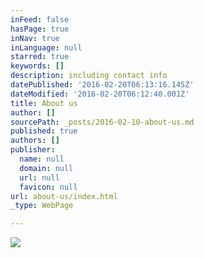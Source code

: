 ```yaml
---
inFeed: false
hasPage: true
inNav: true
inLanguage: null
starred: true
keywords: []
description: including contact info
datePublished: '2016-02-20T06:13:16.145Z'
dateModified: '2016-02-20T06:12:40.001Z'
title: About us
author: []
sourcePath: _posts/2016-02-10-about-us.md
published: true
authors: []
publisher:
  name: null
  domain: null
  url: null
  favicon: null
url: about-us/index.html
_type: WebPage

---
```

![](https://the-grid-user-content.s3-us-west-2.amazonaws.com/0216ab4c-d166-4e09-9036-bedaaa572676.JPG)
